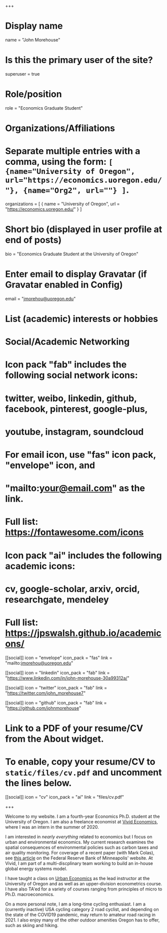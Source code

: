+++
# Display name
name = "John Morehouse"

# Is this the primary user of the site?
superuser = true

# Role/position
role = "Economics Graduate Student"

# Organizations/Affiliations
#   Separate multiple entries with a comma, using the form: `[ {name="University of Oregon", url="https://economics.uoregon.edu/"}, {name="Org2", url=""} ]`.
organizations = [ { name = "University of Oregon", url = "https://economics.uoregon.edu/" } ]

# Short bio (displayed in user profile at end of posts)
bio = "Economics Graduate Student at the University of Oregon"

# Enter email to display Gravatar (if Gravatar enabled in Config)
email = "jmorehou@uoregon.edu"

# List (academic) interests or hobbies


# Social/Academic Networking
#
# Icon pack "fab" includes the following social network icons:
#
#   twitter, weibo, linkedin, github, facebook, pinterest, google-plus,
#   youtube, instagram, soundcloud
#
#   For email icon, use "fas" icon pack, "envelope" icon, and
#   "mailto:your@email.com" as the link.
#
#   Full list: https://fontawesome.com/icons
#
# Icon pack "ai" includes the following academic icons:
#
#   cv, google-scholar, arxiv, orcid, researchgate, mendeley
#
#   Full list: https://jpswalsh.github.io/academicons/


[[social]]
  icon = "envelope"
  icon_pack = "fas"
  link = "mailto:jmorehou@uoregon.edu"


[[social]]
  icon = "linkedin"
  icon_pack = "fab"
  link = "https://www.linkedin.com/in/john-morehouse-30a99312a/"

[[social]]
  icon = "twitter"
  icon_pack = "fab"
  link = "https://twitter.com/john_morehouse7"


[[social]]
  icon = "github"
  icon_pack = "fab"
  link = "https://github.com/johnmorehouse"

# Link to a PDF of your resume/CV from the About widget.
# To enable, copy your resume/CV to `static/files/cv.pdf` and uncomment the lines below.
 [[social]]
   icon = "cv"
 icon_pack = "ai"
 link = "files/cv.pdf"




+++


Welcome to my website. I am a fourth-year Economics Ph.D. student at the University of Oregon. I am also a freelance economist at [Vivid Economics](https://www.vivideconomics.com/), where I was an intern in the summer of 2020.


I am interested in _nearly everything_ related to economics but I focus on urban and environmental economics. My current research examines the spatial consequences of environmental policies such as carbon taxes and air quality monitoring. For coverage of a recent paper (with Mark Colas), see [this article](https://www.minneapolisfed.org/article/2020/california-green-rush) on the Federal Reserve Bank of Minneapolis' website. At Vivid, I am part of a multi-discplinary team working to build an in-house global energy systems model.

I have taught a class on [Urban Economics](https://github.com/johnmorehouse/EC330_UrbanEcon/blob/master/README.md) as the lead instructor at the University of Oregon and as well as an upper-division econometrics course. I have also TA'ed for a variety of courses ranging from principles of micro to Ph.D. macroeconomics. 

On a more personal note, I am a long-time cycling enthusiast. I am a (currently inactive) USA cycling category 2 road cyclist, and depending on the state of the COVID19 pandemic, may return to amateur road racing in 2021. I also enjoy many of the other outdoor amenities Oregon has to offer, such as skiing and hiking. 



